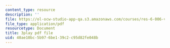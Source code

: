 ```yaml
---
content_type: resource
description: ''
file: https://ol-ocw-studio-app-qa.s3.amazonaws.com/courses/res-6-006-video-demonstrations-in-lasers-and-optics-spring-2008/40ae10bc5b976be139c2c95d82fe048b_aEd4FFeBV6U.pdf
file_type: application/pdf
resourcetype: Document
title: 3play pdf file
uid: 40ae10bc-5b97-6be1-39c2-c95d82fe048b
---
```

